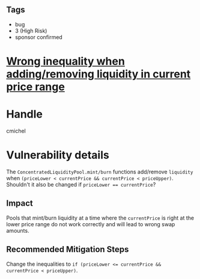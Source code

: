 ## Tags

- bug
- 3 (High Risk)
- sponsor confirmed

# [Wrong inequality when adding/removing liquidity in current price range](https://github.com/code-423n4/2021-09-sushitrident-2-findings/issues/34) 

# Handle

cmichel


# Vulnerability details

The `ConcentratedLiquidityPool.mint/burn` functions add/remove `liquidity` when `(priceLower < currentPrice && currentPrice < priceUpper)`.
Shouldn't it also be changed if `priceLower == currentPrice`?

## Impact
Pools that mint/burn liquidity at a time where the `currentPrice` is right at the lower price range do not work correctly and will lead to wrong swap amounts.

## Recommended Mitigation Steps
Change the inequalities to `if (priceLower <= currentPrice && currentPrice < priceUpper)`.


